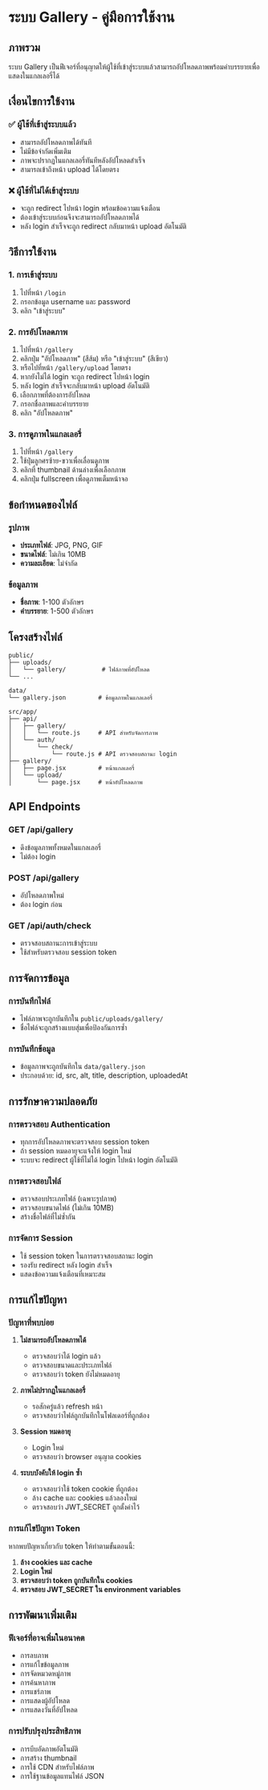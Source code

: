 # ระบบ Gallery - คู่มือการใช้งาน

## ภาพรวม
ระบบ Gallery เป็นฟีเจอร์ที่อนุญาตให้ผู้ใช้ที่เข้าสู่ระบบแล้วสามารถอัปโหลดภาพพร้อมคำบรรยายเพื่อแสดงในแกลเลอรี่ได้

## เงื่อนไขการใช้งาน

### ✅ ผู้ใช้ที่เข้าสู่ระบบแล้ว
- สามารถอัปโหลดภาพได้ทันที
- ไม่มีข้อจำกัดเพิ่มเติม
- ภาพจะปรากฏในแกลเลอรี่ทันทีหลังอัปโหลดสำเร็จ
- สามารถเข้าถึงหน้า upload ได้โดยตรง

### ❌ ผู้ใช้ที่ไม่ได้เข้าสู่ระบบ
- จะถูก redirect ไปหน้า login พร้อมข้อความแจ้งเตือน
- ต้องเข้าสู่ระบบก่อนจึงจะสามารถอัปโหลดภาพได้
- หลัง login สำเร็จจะถูก redirect กลับมาหน้า upload อัตโนมัติ

## วิธีการใช้งาน

### 1. การเข้าสู่ระบบ
1. ไปที่หน้า `/login`
2. กรอกข้อมูล username และ password
3. คลิก "เข้าสู่ระบบ"

### 2. การอัปโหลดภาพ
1. ไปที่หน้า `/gallery`
2. คลิกปุ่ม "อัปโหลดภาพ" (สีส้ม) หรือ "เข้าสู่ระบบ" (สีเขียว)
3. หรือไปที่หน้า `/gallery/upload` โดยตรง
4. หากยังไม่ได้ login จะถูก redirect ไปหน้า login
5. หลัง login สำเร็จจะกลับมาหน้า upload อัตโนมัติ
6. เลือกภาพที่ต้องการอัปโหลด
7. กรอกชื่อภาพและคำบรรยาย
8. คลิก "อัปโหลดภาพ"

### 3. การดูภาพในแกลเลอรี่
1. ไปที่หน้า `/gallery`
2. ใช้ปุ่มลูกศรซ้าย-ขวาเพื่อเลื่อนดูภาพ
3. คลิกที่ thumbnail ด้านล่างเพื่อเลือกภาพ
4. คลิกปุ่ม fullscreen เพื่อดูภาพเต็มหน้าจอ

## ข้อกำหนดของไฟล์

### รูปภาพ
- **ประเภทไฟล์**: JPG, PNG, GIF
- **ขนาดไฟล์**: ไม่เกิน 10MB
- **ความละเอียด**: ไม่จำกัด

### ข้อมูลภาพ
- **ชื่อภาพ**: 1-100 ตัวอักษร
- **คำบรรยาย**: 1-500 ตัวอักษร

## โครงสร้างไฟล์

```
public/
├── uploads/
│   └── gallery/          # ไฟล์ภาพที่อัปโหลด
└── ...

data/
└── gallery.json         # ข้อมูลภาพในแกลเลอรี่

src/app/
├── api/
│   ├── gallery/
│   │   └── route.js     # API สำหรับจัดการภาพ
│   └── auth/
│       └── check/
│           └── route.js # API ตรวจสอบสถานะ login
├── gallery/
│   ├── page.jsx         # หน้าแกลเลอรี่
│   └── upload/
│       └── page.jsx     # หน้าอัปโหลดภาพ
```

## API Endpoints

### GET /api/gallery
- ดึงข้อมูลภาพทั้งหมดในแกลเลอรี่
- ไม่ต้อง login

### POST /api/gallery
- อัปโหลดภาพใหม่
- ต้อง login ก่อน

### GET /api/auth/check
- ตรวจสอบสถานะการเข้าสู่ระบบ
- ใช้สำหรับตรวจสอบ session token

## การจัดการข้อมูล

### การบันทึกไฟล์
- ไฟล์ภาพจะถูกบันทึกใน `public/uploads/gallery/`
- ชื่อไฟล์จะถูกสร้างแบบสุ่มเพื่อป้องกันการซ้ำ

### การบันทึกข้อมูล
- ข้อมูลภาพจะถูกบันทึกใน `data/gallery.json`
- ประกอบด้วย: id, src, alt, title, description, uploadedAt

## การรักษาความปลอดภัย

### การตรวจสอบ Authentication
- ทุกการอัปโหลดภาพจะตรวจสอบ session token
- ถ้า session หมดอายุจะแจ้งให้ login ใหม่
- ระบบจะ redirect ผู้ใช้ที่ไม่ได้ login ไปหน้า login อัตโนมัติ

### การตรวจสอบไฟล์
- ตรวจสอบประเภทไฟล์ (เฉพาะรูปภาพ)
- ตรวจสอบขนาดไฟล์ (ไม่เกิน 10MB)
- สร้างชื่อไฟล์ที่ไม่ซ้ำกัน

### การจัดการ Session
- ใช้ session token ในการตรวจสอบสถานะ login
- รองรับ redirect หลัง login สำเร็จ
- แสดงข้อความแจ้งเตือนที่เหมาะสม

## การแก้ไขปัญหา

### ปัญหาที่พบบ่อย

1. **ไม่สามารถอัปโหลดภาพได้**
   - ตรวจสอบว่าได้ login แล้ว
   - ตรวจสอบขนาดและประเภทไฟล์
   - ตรวจสอบว่า token ยังไม่หมดอายุ

2. **ภาพไม่ปรากฏในแกลเลอรี่**
   - รอสักครู่แล้ว refresh หน้า
   - ตรวจสอบว่าไฟล์ถูกบันทึกในโฟลเดอร์ที่ถูกต้อง

3. **Session หมดอายุ**
   - Login ใหม่
   - ตรวจสอบว่า browser อนุญาต cookies

4. **ระบบบังคับให้ login ซ้ำ**
   - ตรวจสอบว่าใช้ token cookie ที่ถูกต้อง
   - ล้าง cache และ cookies แล้วลองใหม่
   - ตรวจสอบว่า JWT_SECRET ถูกตั้งค่าไว้

### การแก้ไขปัญหา Token

หากพบปัญหาเกี่ยวกับ token ให้ทำตามขั้นตอนนี้:

1. **ล้าง cookies และ cache**
2. **Login ใหม่**
3. **ตรวจสอบว่า token ถูกบันทึกใน cookies**
4. **ตรวจสอบ JWT_SECRET ใน environment variables**

## การพัฒนาเพิ่มเติม

### ฟีเจอร์ที่อาจเพิ่มในอนาคต
- การลบภาพ
- การแก้ไขข้อมูลภาพ
- การจัดหมวดหมู่ภาพ
- การค้นหาภาพ
- การแชร์ภาพ
- การแสดงผู้อัปโหลด
- การแสดงวันที่อัปโหลด

### การปรับปรุงประสิทธิภาพ
- การบีบอัดภาพอัตโนมัติ
- การสร้าง thumbnail
- การใช้ CDN สำหรับไฟล์ภาพ
- การใช้ฐานข้อมูลแทนไฟล์ JSON
